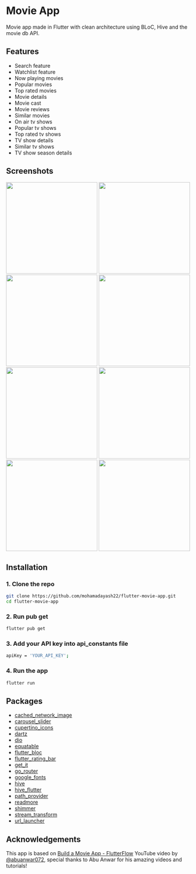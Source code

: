
# Movie App
Movie app made in Flutter with clean architecture using BLoC, Hive and the movie db API.

## Features
- Search feature
- Watchlist feature
- Now playing movies
- Popular movies
- Top rated movies
- Movie details
- Movie cast
- Movie reviews
- Similar movies
- On air tv shows
- Popular tv shows
- Top rated tv shows
- TV show details
- Similar tv shows
- TV show season details


## Screenshots
<p>
  <img src="https://github.com/inkanovansyah/movie_nih/blob/main/screenshots/01.png" width="250" />
  <img src="https://github.com/inkanovansyah/movie_nih/blob/main/screenshots/02.png" width="250" />
  <img src="https://github.com/inkanovansyah/movie_nih/blob/main/screenshots/03.png" width="250" />
  <img src="https://github.com/inkanovansyah/movie_nih/blob/main/screenshots/04.png" width="250" />
  <img src="https://github.com/inkanovansyah/movie_nih/blob/main/screenshots/05.png" width="250" />
  <img src="https://github.com/inkanovansyah/movie_nih/blob/main/screenshots/06.png" width="250" />
  <img src="https://github.com/inkanovansyah/movie_nih/blob/main/screenshots/07.png" width="250" />
  <img src="https://github.com/inkanovansyah/movie_nih/blob/main/screenshots/08.png" width="250" />
</p>

## Installation
### 1. Clone the repo
```bash
git clone https://github.com/mohamadayash22/flutter-movie-app.git
cd flutter-movie-app
```
### 2. Run pub get
```bash
flutter pub get
```
### 3. Add your API key into api_constants file
```bash
apiKey = 'YOUR_API_KEY';
```
### 4. Run the app
```bash 
flutter run
```

## Packages
- [cached_network_image](https://pub.dev/packages/cached_network_image)
- [carousel_slider](https://pub.dev/packages/carousel_slider)
- [cupertino_icons](https://pub.dev/packages/cupertino_icons)
- [dartz](https://pub.dev/packages/dartz)
- [dio](https://pub.dev/packages/dio)
- [equatable](https://pub.dev/packages/equatable)
- [flutter_bloc](https://pub.dev/packages/flutter_bloc)
- [flutter_rating_bar](https://pub.dev/packages/flutter_rating_bar)
- [get_it](https://pub.dev/packages/get_it)
- [go_router](https://pub.dev/packages/go_router)
- [google_fonts](https://pub.dev/packages/google_fonts)
- [hive](https://pub.dev/packages/hive)
- [hive_flutter](https://pub.dev/packages/hive_flutter)
- [path_provider](https://pub.dev/packages/path_provider)
- [readmore](https://pub.dev/packages/readmore)
- [shimmer](https://pub.dev/packages/shimmer)
- [stream_transform](https://pub.dev/packages/stream_transform)
- [url_launcher](https://pub.dev/packages/url_launcher)


## Acknowledgements
This app is based on 
[Build a Movie App - FlutterFlow](https://www.youtube.com/watch?v=ZPkVRoa1AA8) YouTube video by [@abuanwar072](https://github.com/abuanwar072/), special thanks to Abu Anwar for his amazing videos and tutorials!
